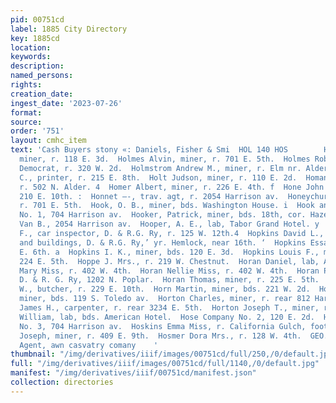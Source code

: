 ```yaml
---
pid: 00751cd
label: 1885 City Directory
key: 1885cd
location: 
keywords: 
description: 
named_persons: 
rights: 
creation_date: 
ingest_date: '2023-07-26'
format: 
source: 
order: '751'
layout: cmhc_item
text: 'Cash Buyers stony «: Daniels, Fisher & Smi  HOL 140 HOS        Holman William,
  miner, r. 118 E. 3d.  Holmes Alvin, miner, r. 701 E. 5th.  Holmes Robert, printer,
  Democrat, r. 320 W. 2d.  Holmstrom Andrew M., miner, r. Elm nr. Alder.  Holt Al.
  C., printer, r. 215 E. 8th.  Holt Judson, miner, r. 110 E. 2d.  Homan Louis, mining,
  r. 502 N. Alder. 4  Homer Albert, miner, r. 226 E. 4th. f  Hone John J., lab, r.
  210 E. 10th. :  Honnet —-, trav. agt, r. 2054 Harrison av.  Honeychurch Jacob, miner,
  r. 701 E. 5th.  Hook, O. B., miner, bds. Washington House. i  Hook and Ladder Co.,
  No. 1, 704 Harrison av.  Hooker, Patrick, miner, bds. 18th, cor. Hazel.  Hooker
  Van B., 2054 Harrison av.  Hooper, A. E., lab, Tabor Grand Hotel. y  Hoover Joseph
  F., car inspector, D. & R.G. Ry, r. 125 W. 12th.4  Hopkins David L., master bridges
  and buildings, D. & R.G. Ry,’ yr. Hemlock, near 16th. ‘  Hopkins Essa Mrs., r. 118
  E. 6th. a  Hopkins I. K., miner, bds. 120 E. 3d.  Hopkins Louis F., miner, bds.
  224 E. 5th.  Hoppe J. Mrs., r. 219 W. Chestnut.  Horan Daniel, lab, American Smelter.  Horan
  Mary Miss, r. 402 W. 4th.  Horan Nellie Miss, r. 402 W. 4th.  Horan Patrick, lab,
  D. & R. G. Ry, 1202 N. Poplar.  Horan Thomas, miner, r. 225 E. 5th.  Hord James
  W., butcher, r. 229 E. 10th.  Horn Martin, miner, bds. 221 W. 2d.  Horner Samuel,
  miner, bds. 119 S. Toledo av.  Horton Charles, miner, r. rear 812 Harrison av.  Horton
  James H., carpenter, r. rear 3234 E. 5th.  Horton Joseph T., miner, r. 409 E. 5th.  Horton
  William, lab, bds. American Hotel.  Hose Company No. 2, 120 E. 2d.  Hose Company
  No. 3, 704 Harrison av.  Hoskins Emma Miss, r. California Gulch, foot Toledo av.  Hoskins
  Joseph, miner, r. 409 E. 9th.  Hosmer Dora Mrs., r. 128 W. 4th.  GEO. 0. KEELER,
  Agent, awn casvatry comany    '
thumbnail: "/img/derivatives/iiif/images/00751cd/full/250,/0/default.jpg"
full: "/img/derivatives/iiif/images/00751cd/full/1140,/0/default.jpg"
manifest: "/img/derivatives/iiif/00751cd/manifest.json"
collection: directories
---
```

